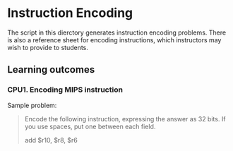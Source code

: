 # Instruction Encoding

The script in this dierctory generates instruction encoding problems. There is also a reference sheet for encoding instructions,
which instructors may wish to provide to students.

## Learning outcomes

###  CPU1. Encoding MIPS instruction

Sample problem:
> Encode the following instruction, expressing the answer as 32 bits. If you use spaces, put one between each field.
>
> add $r10, $r8, $r6
